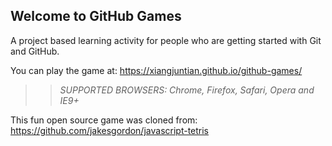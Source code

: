 ## Welcome to GitHub Games

A project based learning activity for people who are getting started with Git and GitHub.

You can play the game at: https://xiangjuntian.github.io/github-games/

>> _*SUPPORTED BROWSERS*: Chrome, Firefox, Safari, Opera and IE9+_

This fun open source game was cloned from: https://github.com/jakesgordon/javascript-tetris
